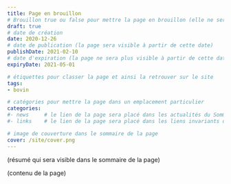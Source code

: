 ```yaml
---
title: Page en brouillon
# Brouillon true ou false pour mettre la page en brouillon (elle ne sera pas accessible sur le site)
draft: true 
# date de création
date: 2020-12-26 
# date de publication (la page sera visible à partir de cette date)
publishDate: 2021-02-10 
# date d'expiration (la page ne sera plus visible à partir de cette date)
expiryDate: 2021-05-01  

# étiquettes pour classer la page et ainsi la retrouver sur le site
tags: 
- bovin

# catégories pour mettre la page dans un emplacement particulier
categories: 
#- news 	# le lien de la page sera placé dans les actualités du Sommaire général
#- links    # le lien de la page sera placé dans les liens invariants du Sommaire général

# image de couverture dans le sommaire de la page
cover: /site/cover.png
---
```


(résumé qui sera visible dans le sommaire de la page)

<!--more-->

(contenu de la page)
